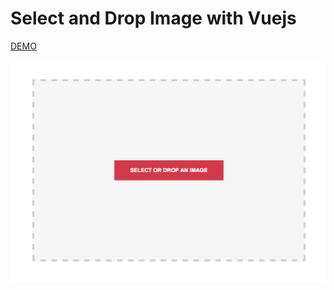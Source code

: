 Select and Drop Image with Vuejs
================================


[DEMO](https://codepen.io/raffo1234/pen/bZQXwZ)


![alt tag](https://raw.githubusercontent.com/raffo1234/select-drop-image-vuejs/master/select-or-drop-image-vuejs.png)
